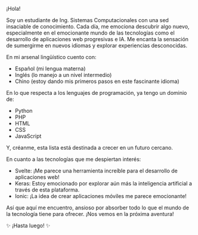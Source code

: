 
¡Hola!

Soy un estudiante de Ing. Sistemas Computacionales con una sed insaciable de conocimiento. Cada día, me emociona descubrir algo nuevo, especialmente en el emocionante mundo de las tecnologías como el desarrollo de aplicaciones web progresivas e IA. Me encanta la sensación de sumergirme en nuevos idiomas y explorar experiencias desconocidas.

En mi arsenal lingüístico cuento con:

- Español (mi lengua materna)
- Inglés (lo manejo a un nivel intermedio)
- Chino (estoy dando mis primeros pasos en este fascinante idioma)
  
En lo que respecta a los lenguajes de programación, ya tengo un dominio de:

- Python
- PHP
- HTML
- CSS
- JavaScript

Y, créanme, esta lista está destinada a crecer en un futuro cercano.

En cuanto a las tecnologías que me despiertan interés:

- Svelte: ¡Me parece una herramienta increíble para el desarrollo de aplicaciones web!
- Keras: Estoy emocionado por explorar aún más la inteligencia artificial a través de esta plataforma.
- Ionic: ¡La idea de crear aplicaciones móviles me parece emocionante!

Así que aquí me encuentro, ansioso por absorber todo lo que el mundo de la tecnología tiene para ofrecer. ¡Nos vemos en la próxima aventura!

✨ ¡Hasta luego! ✨
